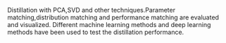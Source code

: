 Distillation with PCA,SVD and other techniques.Parameter matching,distribution matching and performance matching are evaluated and visualized.
Different machine learning methods and deep learning methods have been used to test the distillation performance.

